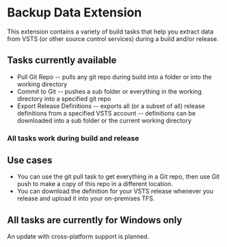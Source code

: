 # Backup Data Extension
This extension contains a variety of build tasks that help you extract data from VSTS (or other source control services) during a build and/or release.

## Tasks currently available

- Pull Git Repo
-- pulls any git repo during build into a folder or into the working directory
- Commit to Git
-- pushes a sub folder or everything in the working directory into a specified git repo
- Export Release Definitions
-- exports all (or a subset of all) release definitions from a specified VSTS account 
-- definitions can be downloaded into a sub folder or the current working directory

### All tasks work during build and release 

## Use cases

- You can use the git pull task to get everything in a Git repo, then use Git push to make a copy of this repo in a different location. 
- You can download the definition for your VSTS release whenever you release and upload it into your on-premises TFS.

## All tasks are currently for Windows only

An update with cross-platform support is planned. 